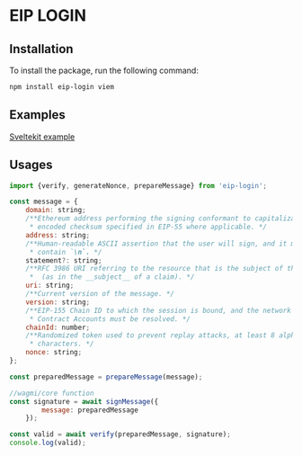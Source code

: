 # EIP LOGIN

## Installation

To install the package, run the following command:

```bash
npm install eip-login viem
```

## Examples

[Sveltekit example](https://sveltekit-siwe-example.vercel.app/)

## Usages

```js
import {verify, generateNonce, prepareMessage} from 'eip-login';

const message = {
    domain: string;
	/**Ethereum address performing the signing conformant to capitalization
	 * encoded checksum specified in EIP-55 where applicable. */
	address: string;
	/**Human-readable ASCII assertion that the user will sign, and it must not
	 * contain `\n`. */
	statement?: string;
	/**RFC 3986 URI referring to the resource that is the subject of the signing
	 *  (as in the __subject__ of a claim). */
	uri: string;
	/**Current version of the message. */
	version: string;
	/**EIP-155 Chain ID to which the session is bound, and the network where
	 * Contract Accounts must be resolved. */
	chainId: number;
	/**Randomized token used to prevent replay attacks, at least 8 alphanumeric
	 * characters. */
	nonce: string;
};

const preparedMessage = prepareMessage(message);

//wagmi/core function
const signature = await signMessage({
		message: preparedMessage
	});

const valid = await verify(preparedMessage, signature);
console.log(valid);
```
